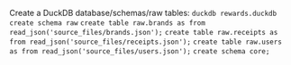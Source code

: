 Create a DuckDB database/schemas/raw tables:
`duckdb rewards.duckdb`
`create schema raw`
`create table raw.brands as from read_json('source_files/brands.json');`
`create table raw.receipts as from read_json('source_files/receipts.json');`
`create table raw.users as from read_json('source_files/users.json');`
`create schema core;`